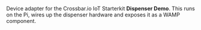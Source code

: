 Device adapter for the Crossbar.io IoT Starterkit **Dispenser Demo**. This runs on the Pi, wires up the dispenser hardware and exposes it as a WAMP component.
